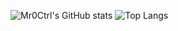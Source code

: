 ![Mr0Ctrl's GitHub stats](https://github-readme-stats.vercel.app/api?username=mr0ctrl&show_icons=true&theme=dark)
![Top Langs](https://github-readme-stats.vercel.app/api/top-langs/?username=mr0ctrl&layout=donut&theme=dark&langs_count=4)
<!--
**Mr0Ctrl/Mr0Ctrl** is a ✨ _special_ ✨ repository because its `README.md` (this file) appears on your GitHub profile.

Here are some ideas to get you started:

- 🔭 I’m currently working on ...
- 🌱 I’m currently learning ...
- 👯 I’m looking to collaborate on ...
- 🤔 I’m looking for help with ...
- 💬 Ask me about ...
- 📫 How to reach me: ...
- 😄 Pronouns: ...
- ⚡ Fun fact: ...
-->
